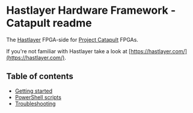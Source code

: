 # Hastlayer Hardware Framework - Catapult readme



The [Hastlayer](https://hastlayer.com/) FPGA-side for [Project Catapult](https://www.microsoft.com/en-us/research/project/project-catapult/) FPGAs.

If you're not familiar with Hastlayer take a look at [https://hastlayer.com/](https://hastlayer.com/).


## Table of contents

- [Getting started](Docs/GettingStarted.md)
- [PowerShell scripts](Docs/PowerShellScripts.md)
- [Troubleshooting](Docs/Troubleshooting.md)

